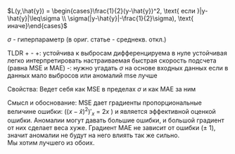 $L(y,\hat{y}) = \begin{cases}\frac{1}{2}(y-\hat{y})^2, \text{ если }|y-\hat{y}|\leq\sigma \\ \sigma(|y-\hat{y}|-\frac{1}{2}\sigma), \text{ иначе}\end{cases}$ 

$\sigma$ - гиперпараметр (в ориг. статье - среднекв. откл.)

TLDR + -
 +:
  устойчива к выбросам
  дифференцируема в нуле
  устойчивая
  легко интерпретировать
  настраиваемая
  быстрая скорость подсчета (равна MSE и MAE)
 -:
  нужно угадать $\sigma$ на основе входных данных
  если в данных мало выбросов или аномалий mse лучше


Свойства:
 Ведет себя как MSE в пределах $\sigma$ и как MAE за ним

Смысл и обоснование:
 MSE дает градиенты пропорциональные величине ошибки: $((x-\hat{x})^2)'_x$ = $2x$ ) и является эффективной оценкой ошибки. 
 Аномалии могут давать большие ошибки, и большой градиент от них сделает веса хуже. 
 Градиент MAE не зависит от ошибки ($\pm$ 1), значит аномалии не будут на него влиять так же сильно.  
 Мы хотим лучшего из обоих. 

